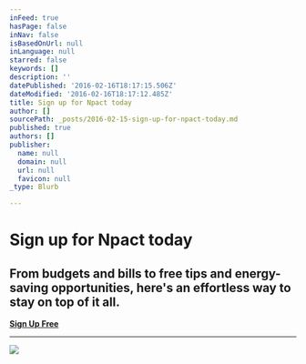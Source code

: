 ```yaml
---
inFeed: true
hasPage: false
inNav: false
isBasedOnUrl: null
inLanguage: null
starred: false
keywords: []
description: ''
datePublished: '2016-02-16T18:17:15.506Z'
dateModified: '2016-02-16T18:17:12.485Z'
title: Sign up for Npact today
author: []
sourcePath: _posts/2016-02-15-sign-up-for-npact-today.md
published: true
authors: []
publisher:
  name: null
  domain: null
  url: null
  favicon: null
_type: Blurb

---
```

# Sign up for Npact today

## From budgets and bills to free tips and energy-saving opportunities, here's an effortless way to stay on top of it all.

**[Sign Up Free][0]**

****
![](https://the-grid-user-content.s3-us-west-2.amazonaws.com/26ad8c31-9fad-4db7-8051-a44e5bcc4c30.png)

[0]: kanyewest.com
